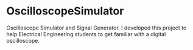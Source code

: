 # OscilloscopeSimulator
Oscilloscope Simulator and Signal Generator. I developed this project to help Electrical Engineering students to get familiar with a digital oscilloscope.

